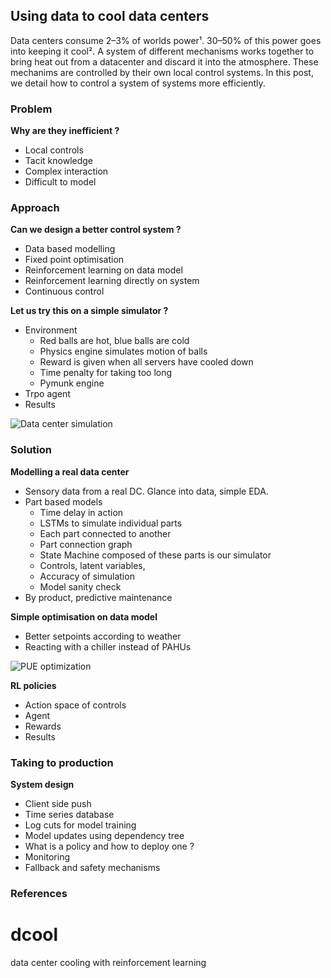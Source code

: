 

## Using data to cool data centers
Data centers consume 2–3% of worlds power¹. 30–50% of this power goes into keeping it cool². A system of different mechanisms works together to bring heat out from a datacenter and discard it into the atmosphere. These mechanims are controlled by their own local control systems. In this post, we detail how to control a system of systems more efficiently.

### Problem
**Why are they inefficient ?**
 - Local controls
 - Tacit knowledge
 - Complex interaction
 - Difficult to model

### Approach
**Can we design a better control system ?** 
 - Data based modelling
 - Fixed point optimisation 
 - Reinforcement learning on data model
 - Reinforcement learning directly on system
 - Continuous control

**Let us try this on a simple simulator ?** 
- Environment
	 - Red balls are hot, blue balls are cold
	 - Physics engine simulates motion of balls
	 - Reward is given when all servers have cooled down
	 - Time penalty for taking too long
	 - Pymunk engine
 - Trpo agent
 - Results

![Data center simulation](http://storage.googleapis.com/solveforx/therml/blog/images/dcvid.gif)

### Solution
**Modelling a real data center**
 - Sensory data from a real DC. Glance into data, simple EDA. 
 - Part based models
	 - Time delay in action
	 - LSTMs to simulate individual parts
	 - Each part connected to another
	 - Part connection graph
	 - State Machine composed of these parts is our simulator
	 - Controls, latent variables, 
	 - Accuracy of simulation
	 - Model sanity check
 - By product, predictive maintenance 

**Simple optimisation on data model**
 - Better setpoints according to weather
 - Reacting with a chiller instead of PAHUs
 
 ![PUE optimization](https://storage.googleapis.com/solveforx/therml/blog/images/pue_opt.png)
 
 
 **RL policies**
 - Action space of controls
 - Agent
 - Rewards
 - Results

### Taking to production
**System design**

 - Client side push
 - Time series database
 - Log cuts for model training
 - Model updates using dependency tree
 - What is a policy and how to deploy one ?
 - Monitoring
 - Fallback and safety mechanisms

### References
# dcool
data center cooling with reinforcement learning
